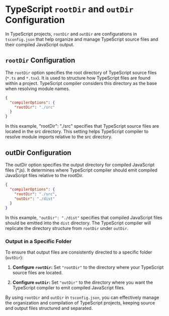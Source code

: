 # TypeScript `rootDir` and `outDir` Configuration

In TypeScript projects, `rootDir` and `outDir` are configurations in `tsconfig.json` that help organize and manage TypeScript source files and their compiled JavaScript output.

## `rootDir` Configuration

The `rootDir` option specifies the root directory of TypeScript source files (`*.ts` and `*.tsx`). It is used to structure how TypeScript files are found within a project. TypeScript compiler considers this directory as the base when resolving module names.

```json
{
  "compilerOptions": {
    "rootDir": "./src"
  }
}
```

In this example, "rootDir": "./src" specifies that TypeScript source files are located in the src directory. This setting helps TypeScript compiler to resolve module imports relative to the src directory.

## outDir Configuration

The outDir option specifies the output directory for compiled JavaScript files (*.js). It determines where TypeScript compiler should emit compiled JavaScript files relative to the rootDir.

```json
{
  "compilerOptions": {
    "rootDir": "./src",
    "outDir": "./dist"
  }
}
```

In this example, `"outDir": "./dist"` specifies that compiled JavaScript files should be emitted into the `dist` directory. The TypeScript compiler will replicate the directory structure from `rootDir` under `outDir`.

### Output in a Specific Folder

To ensure that output files are consistently directed to a specific folder (`outDir`):

1. **Configure `rootDir`:** Set `"rootDir"` to the directory where your TypeScript source files are located.

2. **Configure `outDir`:** Set `"outDir"` to the directory where you want the TypeScript compiler to emit compiled JavaScript files.

By using `rootDir` and `outDir` in `tsconfig.json`, you can effectively manage the organization and compilation of TypeScript projects, keeping source and output files structured and separated.
